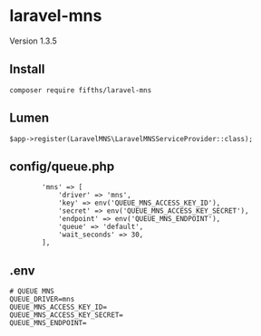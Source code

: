 # laravel-mns

Version 1.3.5

## Install

```
composer require fifths/laravel-mns
```


## Lumen
```
$app->register(LaravelMNS\LaravelMNSServiceProvider::class);
```

## config/queue.php
```
        'mns' => [
            'driver' => 'mns',
            'key' => env('QUEUE_MNS_ACCESS_KEY_ID'),
            'secret' => env('QUEUE_MNS_ACCESS_KEY_SECRET'),
            'endpoint' => env('QUEUE_MNS_ENDPOINT'),
            'queue' => 'default',
            'wait_seconds' => 30,
        ],
```

## .env
```
# QUEUE MNS
QUEUE_DRIVER=mns
QUEUE_MNS_ACCESS_KEY_ID=
QUEUE_MNS_ACCESS_KEY_SECRET=
QUEUE_MNS_ENDPOINT=
```